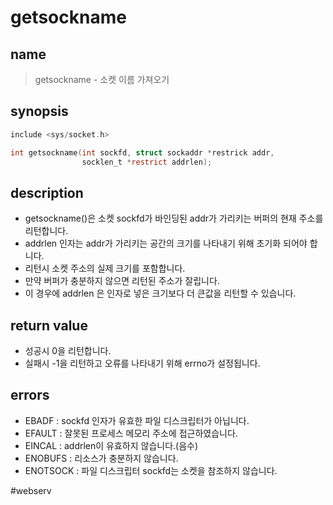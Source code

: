 # getsockname
## name
> getsockname - 소켓 이름 가져오기

## synopsis
``` c
include <sys/socket.h>

int getsockname(int sockfd, struct sockaddr *restrick addr,
				socklen_t *restrict addrlen);
```

## description
- getsockname()은 소켓 sockfd가 바인딩된 addr가 가리키는 버퍼의 현재 주소를 리턴합니다.
- addrlen 인자는 addr가 가리키는 공간의 크기를 나타내기 위해 초기화 되어야 합니다.
- 리턴시 소켓 주소의 실제 크기를 포함합니다.
- 만약 버퍼가 충분하지 않으면 리턴된 주소가 잘립니다.
- 이 경우에 addrlen 은 인자로 넣은 크기보다 더 큰값을 리턴할 수 있습니다.

## return value
- 성공시 0을 리턴합니다.
- 실패시 -1을 리턴하고 오류를 나타내기 위해 errno가 설정됩니다.

## errors
- EBADF : sockfd 인자가 유효한 파일 디스크립터가 아닙니다.
- EFAULT : 잘못된 프로세스 메모리 주소에 접근하였습니다.
- EINCAL : addrlen이 유효하지 않습니다.(음수)
- ENOBUFS : 리소스가 충분하지 않습니다.
- ENOTSOCK : 파일 디스크립터 sockfd는 소켓을 참조하지 않습니다.

#webserv 